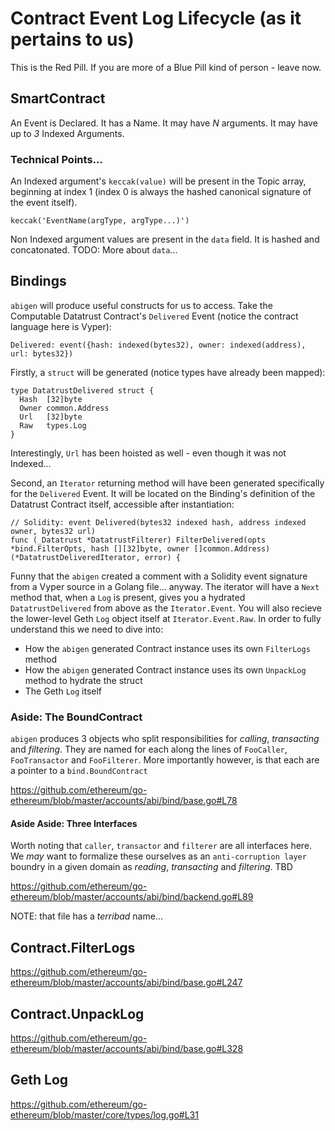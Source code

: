 # Contract Event Log Lifecycle (as it pertains to us)
This is the Red Pill. If you are more of a Blue Pill kind of person - leave now.

## SmartContract
An Event is Declared. It has a Name. It may have *N* arguments. It may have up to *3* Indexed Arguments.

### Technical Points...
An Indexed argument's `keccak(value)` will be present in the Topic array, beginning at index 1
(index 0 is always the hashed canonical signature of the event itself).

    keccak('EventName(argType, argType...)')

Non Indexed argument values are present in the `data` field. It is hashed and concatonated.
TODO: More about `data`...

## Bindings
`abigen` will produce useful constructs for us to access. Take the Computable Datatrust Contract's
`Delivered` Event (notice the contract language here is Vyper):

    Delivered: event({hash: indexed(bytes32), owner: indexed(address), url: bytes32})

Firstly, a `struct` will be generated (notice types have already been mapped):

    type DatatrustDelivered struct {
      Hash  [32]byte
      Owner common.Address
      Url   [32]byte
      Raw   types.Log
    }

Interestingly, `Url` has been hoisted as well - even though it was not Indexed...

Second, an `Iterator` returning method will have been generated specifically for the `Delivered` Event.
It will be located on the Binding's definition of the Datatrust Contract itself, accessible after instantiation:

    // Solidity: event Delivered(bytes32 indexed hash, address indexed owner, bytes32 url)
    func (_Datatrust *DatatrustFilterer) FilterDelivered(opts *bind.FilterOpts, hash [][32]byte, owner []common.Address) (*DatatrustDeliveredIterator, error) {

Funny that the `abigen` created a comment with a Solidity event signature from a Vyper source in a Golang file... anyway.
The iterator will have a `Next` method that, when a `Log` is present, gives you a hydrated `DatatrustDelivered` from
above as the `Iterator.Event`. You will also recieve the lower-level Geth `Log` object itself at `Iterator.Event.Raw`.
In order to fully understand this we need to dive into:

* How the `abigen` generated Contract instance uses its own `FilterLogs` method
* How the `abigen` generated Contract instance uses its own `UnpackLog` method to hydrate the struct
* The Geth `Log` itself

### Aside: The BoundContract
`abigen` produces 3 objects who split responsibilities for _calling_, _transacting_ and _filtering_. They are named for each along the lines of
`FooCaller`, `FooTransactor` and `FooFilterer`. More importantly however, is that each are a pointer to a `bind.BoundContract`

https://github.com/ethereum/go-ethereum/blob/master/accounts/abi/bind/base.go#L78

#### Aside Aside: Three Interfaces
Worth noting that `caller`, `transactor` and `filterer` are all interfaces here. We *may* want to formalize these ourselves as an
`anti-corruption layer` boundry in a given domain as *reading*, *transacting* and *filtering*. TBD

https://github.com/ethereum/go-ethereum/blob/master/accounts/abi/bind/backend.go#L89

NOTE: that file has a *terribad* name...


## Contract.FilterLogs
https://github.com/ethereum/go-ethereum/blob/master/accounts/abi/bind/base.go#L247

## Contract.UnpackLog
https://github.com/ethereum/go-ethereum/blob/master/accounts/abi/bind/base.go#L328

## Geth Log
https://github.com/ethereum/go-ethereum/blob/master/core/types/log.go#L31
